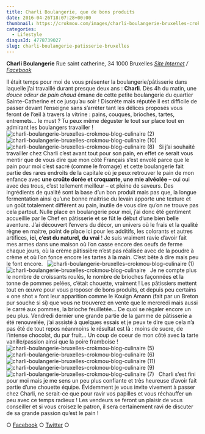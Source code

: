 ```yaml
---
title: Charli Boulangerie, que de bons produits
date: 2016-04-26T18:07:28+00:00
thumbnail: https://crokmou.com/images/charli-boulangerie-bruxelles-crokmou-blog-culinaire-12.jpg
categories:
  - Lifestyle
disqusId: 4778739027
slug: charli-boulangerie-patisserie-bruxelles
---
```


**Charli Boulangerie**
Rue saint catherine, 34
1000 Bruxelles
_[Site Internet](http://www.charliboulangerie.com/) / [Facebook](https://www.facebook.com/Charli-602436689845685)_

Il était temps pour moi de vous présenter la boulangerie/pâtisserie dans laquelle j’ai travaillé durant presque deux ans : **Charli**. Dès 4h du matin, une _douce odeur de pain chaud_ émane de cette petite boulangerie du quartier Sainte-Catherine et ce jusqu’au soir ! Discrète mais réputée il est difficile de passer devant l’enseigne sans s’arrêter tant les délices proposés vous feront de l’œil à travers la vitrine : pains, couques, brioches, tartes, entremets… le must ? Tu peux même déguster le tout sur place tout en admirant les boulangers travailler !   ![charli-boulangerie-bruxelles-crokmou-blog-culinaire (2)](https://crokmou.com/images/charli-boulangerie-bruxelles-crokmou-blog-culinaire-2_gt69ou.jpg) ![charli-boulangerie-bruxelles-crokmou-blog-culinaire (10)](https://crokmou.com/images/charli-boulangerie-bruxelles-crokmou-blog-culinaire-10_mmcxny.jpg)![charli-boulangerie-bruxelles-crokmou-blog-culinaire (8)](https://crokmou.com/images/charli-boulangerie-bruxelles-crokmou-blog-culinaire-8_heqrft.jpg)   Si j’ai souhaité travailler chez Charli c’est avant tout pour son pain, en effet ce serait vous mentir que de vous dire que mon côté Français s’est envolé parce que le pain pour moi c’est sacré (comme le fromage) et cette boulangerie fait partie des rares endroits de la capitale où je peux retrouver le pain de mon enfance avec **une croûte dorée et croquante, une mie alvéolée** – oui oui avec des trous, c’est tellement meilleur – et pleine de saveurs. Des ingrédients de qualité sont la base d’un bon produit mais pas que, la longue fermentation ainsi qu’une bonne maitrise du levain apporte une texture et un goût totalement différent au pain, inutile de vous dire qu’on ne trouve pas cela partout. Nulle place en boulangerie pour moi, j’ai donc été gentiment accueillie par le Chef en pâtisserie et se fût le début d’une bien belle aventure. J’ai découvert l’envers du décor, un univers où le frais et la qualité règne en maitre, point de place ici pour les additifs, les colorants et autres artifices, **ici, c’est du naturel, du vrai** ! Je suis vraiment ravie d’avoir fait mes armes dans une maison où l’on casse encore des oeufs de ferme chaque jours, où la crème pâtissière n’est pas réalisée avec de la poudre à crème et où l’on fonce encore les tartes à la main. C’est bête à dire mais peu le font encore.   ![charli-boulangerie-bruxelles-crokmou-blog-culinaire (1)](https://crokmou.com/images/charli-boulangerie-bruxelles-crokmou-blog-culinaire-1_ahhton.jpg)![charli-boulangerie-bruxelles-crokmou-blog-culinaire](https://crokmou.com/images/charli-boulangerie-bruxelles-crokmou-blog-culinaire_zpe2as.jpg)   Je ne compte plus le nombre de croissants roulés, le nombre de brioches façonnées et la tonne de pommes pelées, c’était chouette, vraiment ! Les pâtissiers mettent tout en œuvre pour vous proposer de bons produits, et depuis peu certains « one shot » font leur apparition comme le Kouign Amann (fait par un Breton pur souche si si) que vous ne trouverez en vente que le mercredi mais aussi le carré aux pommes, la brioche feuilletée… De quoi se régaler encore un peu plus. Vendredi dernier une grande partie de la gamme de pâtisserie a été renouvelée, j’ai assisté à quelques essais et je peux te dire que cela n’a pas été de tout repos néanmoins le résultat est là : moins de sucre, de l’intense chocolat, du pur fruit… Un coup de coeur de mon côté avec la tarte vanille/passion ainsi que la poire framboise !   ![charli-boulangerie-bruxelles-crokmou-blog-culinaire (5)](https://crokmou.com/images/charli-boulangerie-bruxelles-crokmou-blog-culinaire-5_mpawfp.jpg) ![charli-boulangerie-bruxelles-crokmou-blog-culinaire (6)](https://crokmou.com/images/charli-boulangerie-bruxelles-crokmou-blog-culinaire-6_ilqt4d.jpg) ![charli-boulangerie-bruxelles-crokmou-blog-culinaire (11)](https://crokmou.com/images/charli-boulangerie-bruxelles-crokmou-blog-culinaire-11_xuquhq.jpg) ![charli-boulangerie-bruxelles-crokmou-blog-culinaire (9)](https://crokmou.com/images/charli-boulangerie-bruxelles-crokmou-blog-culinaire-9_dytlmx.jpg)![charli-boulangerie-bruxelles-crokmou-blog-culinaire (7)](https://crokmou.com/images/charli-boulangerie-bruxelles-crokmou-blog-culinaire-7_fhms6r.jpg)   Charli s’est fini pour moi mais je me sens un peu plus confiante et très heureuse d’avoir fait partie d’une chouette équipe. Évidemment je vous invite vivement à passer chez Charli, ne serait-ce que pour ravir vos papilles et vous réchauffer un peu avec ce temps radieux ! Les vendeurs se feront un plaisir de vous conseiller et si vous croisez le patron, il sera certainement ravi de discuter de sa grande passion qu’est le pain !

○ [Facebook](https://www.facebook.com/crokmou.blog) ○ [Twitter](https://twitter.com/Crokmou) ○
